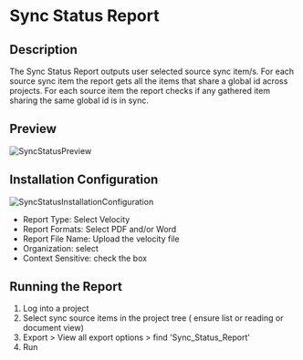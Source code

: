 # Sync Status Report

## Description 
The Sync Status Report outputs user selected source sync item/s. For each source sync item the report gets all the items that share a global id across projects. For each source item the report checks if any gathered item sharing the same global id is in sync.

## Preview

![SyncStatusPreview](https://github.com/jamasoftware-ps/Community-Reports/assets/99203913/c3daac38-8315-41ea-9ed4-885a41f358ba)

## Installation Configuration

![SyncStatusInstallationConfiguration](https://github.com/jamasoftware-ps/Community-Reports/assets/99203913/a7d690e2-d310-4fca-8f2e-3aa89170e0d5)
<ul>
<li>Report Type: Select Velocity</li>
<li>Report Formats: Select PDF and/or Word</li>
<li>Report File Name: Upload the velocity file</li>
<li>Organization: select</li>
<li>Context Sensitive: check the box</li>
</ul>

## Running the Report
1. Log into a project
2. Select sync source items in the project tree ( ensure list or reading or document view)
3. Export > View all export options > find 'Sync_Status_Report'
4. Run 


